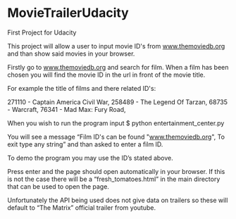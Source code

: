 # MovieTrailerUdacity
First Project for Udacity

This project will allow a user to input movie ID's from www.themoviedb.org and than show said movies in your browser. 

Firstly go to www.themoviedb.org and search for film. When a film has been chosen you will find the movie ID in the url in front of the movie title. 

For example the title of films and there related ID's:

271110 - Captain America Civil War, 
258489 - The Legend Of Tarzan,
68735 - Warcraft, 
76341 - Mad Max: Fury Road,

When you wish to run the program input $ python entertainment_center.py

You will see a message “Film ID's can be found "www.themoviedb.org", To exit type any string” and than asked to enter a film ID. 

To demo the program you may use the ID’s stated above. 

Press enter and the page should open automatically in your browser. If this is not the case there will be a “fresh_tomatoes.html” in the main directory that can be used to open the page. 

Unfortunately the API being used does not give data on trailers so these will default to “The Matrix” official trailer from youtube. 
